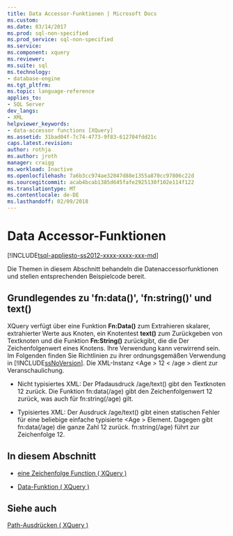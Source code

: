 ```yaml
---
title: Data Accessor-Funktionen | Microsoft Docs
ms.custom: 
ms.date: 03/14/2017
ms.prod: sql-non-specified
ms.prod_service: sql-non-specified
ms.service: 
ms.component: xquery
ms.reviewer: 
ms.suite: sql
ms.technology:
- database-engine
ms.tgt_pltfrm: 
ms.topic: language-reference
applies_to:
- SQL Server
dev_langs:
- XML
helpviewer_keywords:
- data-accessor functions [XQuery]
ms.assetid: 31bad04f-7c74-4773-9f83-612704fdd21c
caps.latest.revision: 
author: rothja
ms.author: jroth
manager: craigg
ms.workload: Inactive
ms.openlocfilehash: 7a6b3cc974ae32047d88e1355a870cc97806c22d
ms.sourcegitcommit: acab4bcab1385d645fafe2925130f102e114f122
ms.translationtype: MT
ms.contentlocale: de-DE
ms.lasthandoff: 02/09/2018
---
```

# <a name="data-accessor-functions"></a>Data Accessor-Funktionen
[!INCLUDE[tsql-appliesto-ss2012-xxxx-xxxx-xxx-md](../includes/tsql-appliesto-ss2012-xxxx-xxxx-xxx-md.md)]

  Die Themen in diesem Abschnitt behandeln die Datenaccessorfunktionen und stellen entsprechenden Beispielcode bereit.  
  
## <a name="understanding-fndata-fnstring-and-text"></a>Grundlegendes zu 'fn:data()', 'fn:string()' und text()  
 XQuery verfügt über eine Funktion **Fn:Data()** zum Extrahieren skalarer, extrahierter Werte aus Knoten, ein Knotentest **text()** zum Zurückgeben von Textknoten und die Funktion **Fn:String()** zurückgibt, die die Der Zeichenfolgenwert eines Knotens. Ihre Verwendung kann verwirrend sein. Im Folgenden finden Sie Richtlinien zu ihrer ordnungsgemäßen Verwendung in [!INCLUDE[ssNoVersion](../includes/ssnoversion-md.md)]. Die XML-Instanz \<Age > 12 \< /age > dient zur Veranschaulichung.  
  
-   Nicht typisiertes XML: Der Pfadausdruck /age/text() gibt den Textknoten 12 zurück. Die Funktion fn:data(/age) gibt den Zeichenfolgenwert 12 zurück, was auch für fn:string(/age) gilt.  
  
-   Typisiertes XML: Der Ausdruck /age/text() gibt einen statischen Fehler für eine beliebige einfache typisierte \<Age > Element. Dagegen gibt fn:data(/age) die ganze Zahl 12 zurück. fn:string(/age) führt zur Zeichenfolge 12.  
  
## <a name="in-this-section"></a>In diesem Abschnitt  
  
-   [eine Zeichenfolge Function &#40; XQuery &#41;](../xquery/data-accessor-functions-string-xquery.md)  
  
-   [Data-Funktion &#40; XQuery &#41;](../xquery/data-accessor-functions-data-xquery.md)  
  
## <a name="see-also"></a>Siehe auch  
 [Path-Ausdrücken &#40; XQuery &#41;](../xquery/path-expressions-xquery.md)  
  
  
